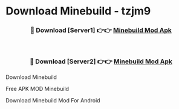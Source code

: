 # Download Minebuild - tzjm9



<div align="center">
<h3>🔴 Download [Server1] 👉👉 <a href="https://momento.my/?title=Minebuild">Minebuild Mod Apk</a></h3><br>

<h3>🔴 Download [Server2] 👉👉 <a href="https://momento.my/?title=Minebuild">Minebuild Mod Apk</a></h3>
</div>



Download Minebuild 

Free APK MOD Minebuild 

Download Minebuild Mod For Android

